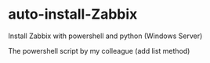 # auto-install-Zabbix
Install Zabbix with powershell and python (Windows Server)


The powershell script by my colleague (add list method)
